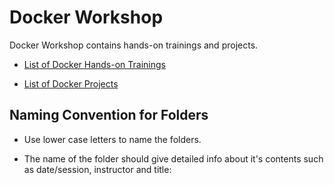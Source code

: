 # Docker Workshop

Docker Workshop contains hands-on trainings and projects.

- [List of Docker Hands-on Trainings](./Hands-on/README.md)

- [List of Docker Projects](./projects/README.md)


## Naming Convention for Folders 

- Use lower case letters to name the folders.

- The name of the folder should give detailed info about it's contents such as date/session, instructor and title:
